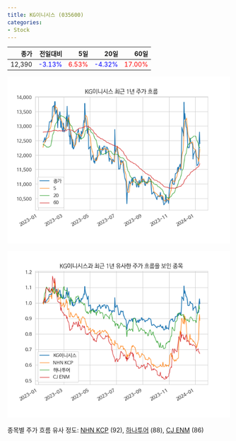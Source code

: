 ```yaml
---
title: KG이니시스 (035600)
categories:
- Stock
---
```


|종가|전일대비|5일|20일|60일|
|---:|-------:|--:|---:|---:|
|12,390|<span style="color: blue">-3.13%</span>|<span style="color: red">6.53%</span>|<span style="color: blue">-4.32%</span>|<span style="color: red">17.00%</span>|


<!-- more -->

![035600](/assets/images/stock/035600.png)

![035600](/assets/images/stock/035600_sim.png)

종목별 주가 흐름 유사 정도:
[NHN KCP](/stock/060250/) (92),
[하나투어](/stock/039130/) (88),
[CJ ENM](/stock/035760/) (86)